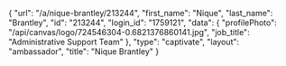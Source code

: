 {
    "url": "\/a\/nique-brantley\/213244",
    "first_name": "Nique",
    "last_name": "Brantley",
    "id": "213244",
    "login_id": "1759121",
    "data": {
        "profilePhoto": "\/api\/canvas\/logo\/724546304-0.6821376860141.jpg",
        "job_title": "Administrative Support Team"
    },
    "type": "captivate",
    "layout": "ambassador",
    "title": "Nique Brantley"
}